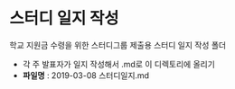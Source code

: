 # 스터디 일지 작성
학교 지원금 수령을 위한 스터디그룹 제출용 스터디 일지 작성 폴더
* 각 주 발표자가 일지 작성해서 .md로 이 디렉토리에 올리기
* **파일명** : 2019-03-08 스터디일지.md
